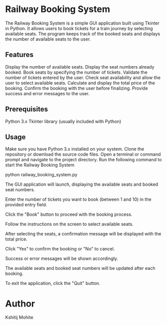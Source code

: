 # Railway Booking System
The Railway Booking System is a simple GUI application built using Tkinter in Python. It allows users to book tickets for a train journey by selecting available seats. The program keeps track of the booked seats and displays the number of available seats to the user.



## Features
Display the number of available seats.
Display the seat numbers already booked.
Book seats by specifying the number of tickets.
Validate the number of tickets entered by the user.
Check seat availability and allow the user to select available seats.
Calculate and display the total price of the booking.
Confirm the booking with the user before finalizing.
Provide success and error messages to the user.


##  Prerequisites

Python 3.x
Tkinter library (usually included with Python)

## Usage
Make sure you have Python 3.x installed on your system.
Clone the repository or download the source code files.
Open a terminal or command prompt and navigate to the project directory.
Run the following command to start the Railway Booking System

python railway_booking_system.py


The GUI application will launch, displaying the available seats and booked seat numbers.

Enter the number of tickets you want to book (between 1 and 10) in the provided entry field.

Click the "Book" button to proceed with the booking process.

Follow the instructions on the screen to select available seats.

After selecting the seats, a confirmation message will be displayed with the total price.

Click "Yes" to confirm the booking or "No" to cancel.

Success or error messages will be shown accordingly.

The available seats and booked seat numbers will be updated after each booking.

To exit the application, click the "Quit" button.


# Author 
Kshitij Mohite